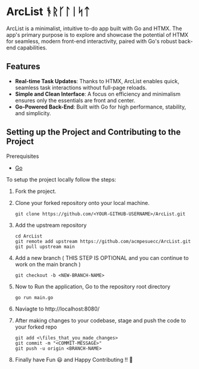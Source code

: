 # ArcList ᚬᚱᚴᛚᛁᛋᛏ
ArcList is a minimalist, intuitive to-do app built with Go and HTMX. The app's primary purpose is to explore and showcase the potential of HTMX for seamless, modern front-end interactivity, paired with Go's robust back-end capabilities.

## Features
- **Real-time Task Updates**: Thanks to HTMX, ArcList enables quick, seamless task interactions without full-page reloads.
- **Simple and Clean Interface**: A focus on efficiency and minimalism ensures only the essentials are front and center.
- **Go-Powered Back-End**: Built with Go for high performance, stability, and simplicity.
 
## Setting up the Project and Contributing to the Project

Prerequisites
 - [Go](https://go.dev/doc/install)

To setup the project locally follow the steps:
1. Fork the project.
2. Clone your forked repository onto your local machine.

    ```
    git clone https://github.com/<YOUR-GITHUB-USERNAME>/ArcList.git
    ```
4. Add the upstream repository

    ```
    cd ArcList
    git remote add upstream https://github.com/acmpesuecc/ArcList.git
    git pull upstream main
    ```
6. Add a new branch ( THIS STEP IS OPTIONAL and you can continue to work on the main branch )

    ```
    git checkout -b <NEW-BRANCH-NAME>
    ```
8. Now to Run the application, Go to the repository root directory

    ```
    go run main.go
    ```
10. Naviagte to http://localhost:8080/
11. After making changes to your codebase, stage and push the code to your forked repo
   
    ```
    git add <\files_that_you_made_changes>
    git commit -m "<COMMIT-MESSAGE>"
    git push -u origin <BRANCH-NAME>
    ```
   
11. Finally have Fun 😃 and Happy Contributing !! 🥳

